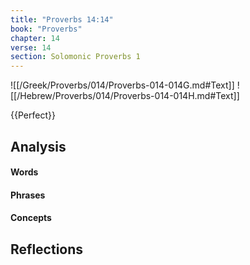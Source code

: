 ```yaml
---
title: "Proverbs 14:14"
book: "Proverbs"
chapter: 14
verse: 14
section: Solomonic Proverbs 1
---
```

![[/Greek/Proverbs/014/Proverbs-014-014G.md#Text]]
![[/Hebrew/Proverbs/014/Proverbs-014-014H.md#Text]]

{{Perfect}}

## Analysis

#### Words

#### Phrases

#### Concepts

## Reflections
